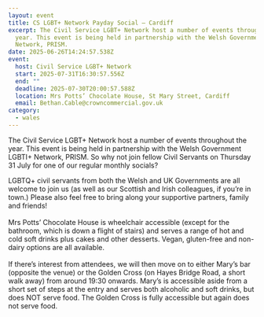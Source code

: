```yaml
---
layout: event
title: CS LGBT+ Network Payday Social – Cardiff
excerpt: The Civil Service LGBT+ Network host a number of events throughout the
  year. This event is being held in partnership with the Welsh Government LGBTI+
  Network, PRISM.
date: 2025-06-26T14:24:57.538Z
event:
  host: Civil Service LGBT+ Network
  start: 2025-07-31T16:30:57.556Z
  end: ""
  deadline: 2025-07-30T20:00:57.588Z
  location: Mrs Potts’ Chocolate House, St Mary Street, Cardiff
  email: Bethan.Cable@crowncommercial.gov.uk
category:
  - wales
---
```

The Civil Service LGBT+ Network host a number of events throughout the year. This event is being held in partnership with the Welsh Government LGBTI+ Network, PRISM. So why not join fellow Civil Servants on Thursday 31 July for one of our regular monthly socials?

LGBTQ+ civil servants from both the Welsh and UK Governments are all welcome to join us (as well as our Scottish and Irish colleagues, if you’re in town.) Please also feel free to bring along your supportive partners, family and friends!\
\
Mrs Potts’ Chocolate House is wheelchair accessible (except for the bathroom, which is down a flight of stairs) and serves a range of hot and cold soft drinks plus cakes and other desserts. Vegan, gluten-free and non-dairy options are all available.\
\
If there’s interest from attendees, we will then move on to either Mary’s bar (opposite the venue) or the Golden Cross (on Hayes Bridge Road, a short walk away) from around 19:30 onwards. Mary’s is accessible aside from a short set of steps at the entry and serves both alcoholic and soft drinks, but does NOT serve food. The Golden Cross is fully accessible but again does not serve food.